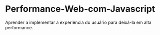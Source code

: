 # Performance-Web-com-Javascript
Aprender a implementar a experiência do usuário para deixá-la em alta performance.
